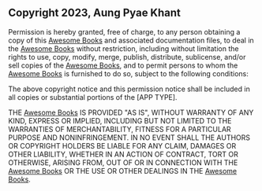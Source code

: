 ## Copyright 2023, Aung Pyae Khant

Permission is hereby granted, free of charge, to any person obtaining a copy of this [Awesome Books](https://lilskyex0x.github.io/AwesomeBook-WithES6/) and associated documentation files, to deal in the [Awesome Books](https://lilskyex0x.github.io/AwesomeBook-WithES6/) without restriction, including without limitation the rights to use, copy, modify, merge, publish, distribute, sublicense, and/or sell copies of the [Awesome Books](https://lilskyex0x.github.io/AwesomeBook-WithES6/), and to permit persons to whom the [Awesome Books](https://lilskyex0x.github.io/AwesomeBook-WithES6/) is furnished to do so, subject to the following conditions:

The above copyright notice and this permission notice shall be included in all copies or substantial portions of the [APP TYPE].

THE [Awesome Books](https://lilskyex0x.github.io/AwesomeBook-WithES6/) IS PROVIDED "AS IS", WITHOUT WARRANTY OF ANY KIND, EXPRESS OR IMPLIED, INCLUDING BUT NOT LIMITED TO THE WARRANTIES OF MERCHANTABILITY, FITNESS FOR A PARTICULAR PURPOSE AND NONINFRINGEMENT. IN NO EVENT SHALL THE AUTHORS OR COPYRIGHT HOLDERS BE LIABLE FOR ANY CLAIM, DAMAGES OR OTHER LIABILITY, WHETHER IN AN ACTION OF CONTRACT, TORT OR OTHERWISE, ARISING FROM, OUT OF OR IN CONNECTION WITH THE [Awesome Books](https://lilskyex0x.github.io/AwesomeBook-WithES6/) OR THE USE OR OTHER DEALINGS IN THE [Awesome Books](https://lilskyex0x.github.io/AwesomeBook-WithES6/).

